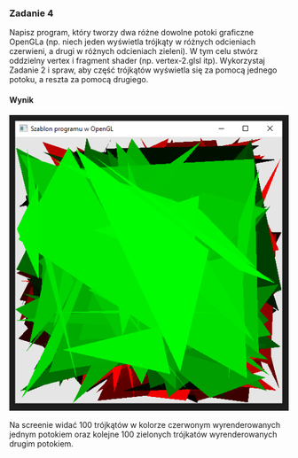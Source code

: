 ### Zadanie 4

Napisz program, który tworzy dwa różne dowolne potoki graficzne OpenGLa (np. niech jeden wyświetla trójkąty w różnych odcieniach czerwieni, a drugi w różnych odcieniach zieleni). W tym celu stwórz oddzielny vertex i fragment shader (np. vertex-2.glsl itp). Wykorzystaj Zadanie 2 i spraw, aby część trójkątów wyświetla się za pomocą jednego potoku, a reszta za pomocą drugiego.

#### Wynik

![Screen1](Screen1.png)

Na screenie widać 100 trójkątów w kolorze czerwonym wyrenderowanych jednym potokiem oraz kolejne 100 zielonych trójkatów wyrenderowanych drugim potokiem.